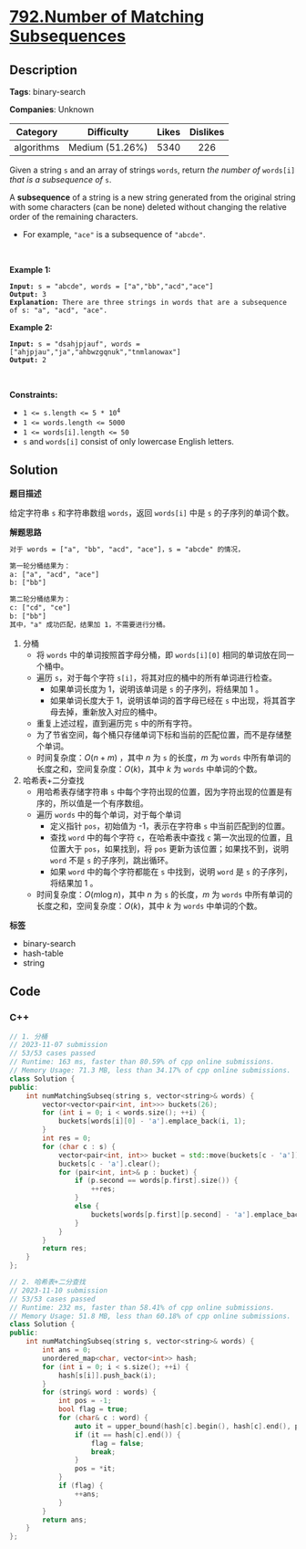 # [792.Number of Matching Subsequences](https://leetcode.com/problems/number-of-matching-subsequences/description/)

## Description

**Tags**: binary-search

**Companies**: Unknown

|  Category  |   Difficulty    | Likes | Dislikes |
| :--------: | :-------------: | :---: | :------: |
| algorithms | Medium (51.26%) | 5340  |   226    |

<p>Given a string <code>s</code> and an array of strings <code>words</code>, return <em>the number of</em> <code>words[i]</code> <em>that is a subsequence of</em> <code>s</code>.</p>
<p>A <strong>subsequence</strong> of a string is a new string generated from the original string with some characters (can be none) deleted without changing the relative order of the remaining characters.</p>
<ul>
  <li>For example, <code>&quot;ace&quot;</code> is a subsequence of <code>&quot;abcde&quot;</code>.</li>
</ul>
<p>&nbsp;</p>
<p><strong class="example">Example 1:</strong></p>
<pre><code><strong>Input:</strong> s = &quot;abcde&quot;, words = [&quot;a&quot;,&quot;bb&quot;,&quot;acd&quot;,&quot;ace&quot;]
<strong>Output:</strong> 3
<strong>Explanation:</strong> There are three strings in words that are a subsequence of s: &quot;a&quot;, &quot;acd&quot;, &quot;ace&quot;.</code></pre>
<p><strong class="example">Example 2:</strong></p>
<pre><code><strong>Input:</strong> s = &quot;dsahjpjauf&quot;, words = [&quot;ahjpjau&quot;,&quot;ja&quot;,&quot;ahbwzgqnuk&quot;,&quot;tnmlanowax&quot;]
<strong>Output:</strong> 2</code></pre>
<p>&nbsp;</p>
<p><strong>Constraints:</strong></p>
<ul>
  <li><code>1 &lt;= s.length &lt;= 5 * 10<sup>4</sup></code></li>
  <li><code>1 &lt;= words.length &lt;= 5000</code></li>
  <li><code>1 &lt;= words[i].length &lt;= 50</code></li>
  <li><code>s</code> and <code>words[i]</code> consist of only lowercase English letters.</li>
</ul>

## Solution

**题目描述**

给定字符串 `s` 和字符串数组 `words`，返回 `words[i]` 中是 `s` 的子序列的单词个数。

**解题思路**

```txt
对于 words = ["a", "bb", "acd", "ace"]，s = "abcde" 的情况，

第一轮分桶结果为：
a: ["a", "acd", "ace"]
b: ["bb"]

第二轮分桶结果为：
c: ["cd", "ce"]
b: ["bb"]
其中，"a" 成功匹配，结果加 1，不需要进行分桶。
```

1. 分桶
   - 将 `words` 中的单词按照首字母分桶，即 `words[i][0]` 相同的单词放在同一个桶中。
   - 遍历 `s`，对于每个字符 `s[i]`，将其对应的桶中的所有单词进行检查。
     - 如果单词长度为 1，说明该单词是 `s` 的子序列，将结果加 1 。
     - 如果单词长度大于 1，说明该单词的首字母已经在 `s` 中出现，将其首字母去掉，重新放入对应的桶中。
   - 重复上述过程，直到遍历完 `s` 中的所有字符。
   - 为了节省空间，每个桶只存储单词下标和当前的匹配位置，而不是存储整个单词。
   - 时间复杂度：$O(n + m)$ ，其中 $n$ 为 `s` 的长度，$m$ 为 `words` 中所有单词的长度之和，空间复杂度：$O(k)$，其中 $k$ 为 `words` 中单词的个数。
2. 哈希表+二分查找
   - 用哈希表存储字符串 `s` 中每个字符出现的位置，因为字符出现的位置是有序的，所以值是一个有序数组。
   - 遍历 `words` 中的每个单词，对于每个单词
     - 定义指针 `pos`，初始值为 -1，表示在字符串 `s` 中当前匹配到的位置。
     - 查找 `word` 中的每个字符 `c`，在哈希表中查找 `c` 第一次出现的位置，且位置大于 `pos`，如果找到，将 `pos` 更新为该位置；如果找不到，说明 `word` 不是 `s` 的子序列，跳出循环。
     - 如果 `word` 中的每个字符都能在 `s` 中找到，说明 `word` 是 `s` 的子序列，将结果加 1 。
   - 时间复杂度：$O(m \log n)$，其中 $n$ 为 `s` 的长度，$m$ 为 `words` 中所有单词的长度之和，空间复杂度：$O(k)$，其中 $k$ 为 `words` 中单词的个数。

**标签**

- binary-search
- hash-table
- string

<!-- code start -->
## Code

### C++

```cpp
// 1. 分桶
// 2023-11-07 submission
// 53/53 cases passed
// Runtime: 163 ms, faster than 80.59% of cpp online submissions.
// Memory Usage: 71.3 MB, less than 34.17% of cpp online submissions.
class Solution {
public:
    int numMatchingSubseq(string s, vector<string>& words) {
        vector<vector<pair<int, int>>> buckets(26);
        for (int i = 0; i < words.size(); ++i) {
            buckets[words[i][0] - 'a'].emplace_back(i, 1);
        }
        int res = 0;
        for (char c : s) {
            vector<pair<int, int>> bucket = std::move(buckets[c - 'a']);
            buckets[c - 'a'].clear();
            for (pair<int, int>& p : bucket) {
                if (p.second == words[p.first].size()) {
                    ++res;
                }
                else {
                    buckets[words[p.first][p.second] - 'a'].emplace_back(p.first, p.second + 1);
                }
            }
        }
        return res;
    }
};
```

```cpp
// 2. 哈希表+二分查找
// 2023-11-10 submission
// 53/53 cases passed
// Runtime: 232 ms, faster than 58.41% of cpp online submissions.
// Memory Usage: 51.8 MB, less than 60.18% of cpp online submissions.
class Solution {
public:
    int numMatchingSubseq(string s, vector<string>& words) {
        int ans = 0;
        unordered_map<char, vector<int>> hash;
        for (int i = 0; i < s.size(); ++i) {
            hash[s[i]].push_back(i);
        }
        for (string& word : words) {
            int pos = -1;
            bool flag = true;
            for (char& c : word) {
                auto it = upper_bound(hash[c].begin(), hash[c].end(), pos);
                if (it == hash[c].end()) {
                    flag = false;
                    break;
                }
                pos = *it;
            }
            if (flag) {
                ++ans;
            }
        }
        return ans;
    }
};
```

<!-- code end -->
